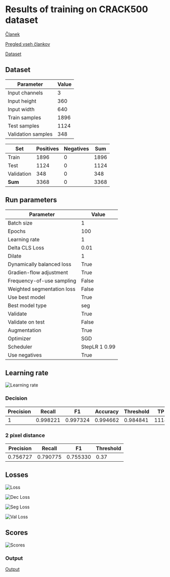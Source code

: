 # Results of training on CRACK500 dataset

[Članek](https://ieeexplore.ieee.org/stamp/stamp.jsp?tp=&arnumber=9680172)

[Pregled vseh člankov](https://docs.google.com/spreadsheets/d/1AUmJ-JQtpvQt3Rs0maRirAxbBW6zBOBaPq1kVDSdvK0/edit?usp=sharing)

[Dataset](https://github.com/fyangneil/pavement-crack-detection)

## Dataset

| Parameter         | Value       |
| -----------       | ----------- |
| Input channels    | 3           |
| Input height      | 360         |
| Input width       | 640         |
| Train samples     | 1896        |
| Test samples      | 1124        |
| Validation samples| 348         |

| Set         | Positives   | Negatives   |  Sum        |
| ----------- | ----------- | ----------- | ----------- |
| Train       | 1896        | 0           | 1896        |
| Test        | 1124        | 0           | 1124        |
| Validation  | 348         | 0           | 348         |
| **Sum**     | 3368        | 0           | 3368        |

## Run parameters

| Parameter                      | Value        |
| -----------                    | -------------|
| Batch size                     | 1            |
| Epochs                         | 100          |
| Learning rate                  | 1            |
| Delta CLS Loss                 | 0.01         |
| Dilate                         | 1            |
| Dynamically balanced loss      | True         |
| Gradien-flow adjustment        | True         |
| Frequency-of-use sampling      | False        |
| Weighted segmentation loss     | False        |
| Use best model                 | True         |
| Best model type                | seg          |
| Validate                       | True         |
| Validate on test               | False        |
| Augmentation                   | True         |
| Optimizer                      | SGD          |
| Scheduler                      | StepLR 1 0.99|
| Use negatives                  | True         |

## Learning rate

![Learning rate](./learning_rate.png)

### Decision
| Precision | Recall   | F1       | Accuracy | Threshold | TP   | FP   | FN   | TN   |
| ----------| ---------| ---------|----------|-----------|------|------|------|------|
| 1         | 0.998221 | 0.997324 | 0.994662 | 0.984841  | 1118 | 0    | 6    | 0    |

### 2 pixel distance
| Precision     | Recall       | F1           | Threshold |
| --------------| -------------| -------------|-----------|
| 0.756727      | 0.790775     | 0.755330     | 0.37      |

## Losses

![Loss](./loss.png)

![Dec Loss](./loss_dec.png)

![Seg Loss](./loss_seg.png)

![Val Loss](./loss_val.png)

## Scores

![Scores](./scores.png)

### Output

[Output](./crack500_run6_4.out)